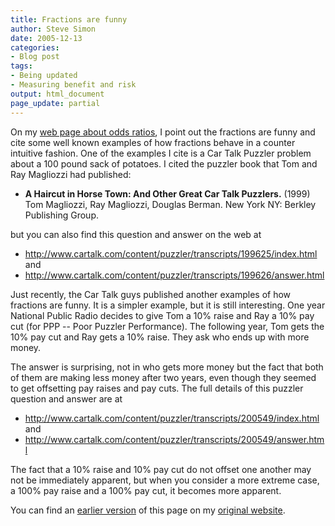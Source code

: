 ```yaml
---
title: Fractions are funny
author: Steve Simon
date: 2005-12-13
categories:
- Blog post
tags:
- Being updated
- Measuring benefit and risk
output: html_document
page_update: partial
---
```

On my [web page about odds ratios](../journal/oddsratio.asp), I point
out the fractions are funny and cite some well known examples of how
fractions behave in a counter intuitive fashion. One of the examples I
cite is a Car Talk Puzzler problem about a 100 pound sack of potatoes.
I cited the puzzler book that Tom and Ray Magliozzi had published:

- **A Haircut in Horse Town: And Other Great Car Talk
Puzzlers.** (1999) Tom Magliozzi, Ray Magliozzi, Douglas Berman. New
York NY: Berkley Publishing Group.

but you can also find this question and answer on the web at

- <http://www.cartalk.com/content/puzzler/transcripts/199625/index.html>
and
- <http://www.cartalk.com/content/puzzler/transcripts/199626/answer.html>

Just recently, the Car Talk guys published another examples of how
fractions are funny. It is a simpler example, but it is still
interesting. One year National Public Radio decides to give Tom a 10%
raise and Ray a 10% pay cut (for PPP \-- Poor Puzzler Performance). The
following year, Tom gets the 10% pay cut and Ray gets a 10% raise. They
ask who ends up with more money.

The answer is surprising, not in who gets more money but the fact that
both of them are making less money after two years, even though they
seemed to get offsetting pay raises and pay cuts. The full details of
this puzzler question and answer are at

- <http://www.cartalk.com/content/puzzler/transcripts/200549/index.html>
and
- <http://www.cartalk.com/content/puzzler/transcripts/200549/answer.html>

The fact that a 10% raise and 10% pay cut do not offset one another may
not be immediately apparent, but when you consider a more extreme case,
a 100% pay raise and a 100% pay cut, it becomes more apparent.

You can find an [earlier version][sim1] of this page on my [original website][sim2].


[sim1]: http://www.pmean.com/05/FunnyFractions.html
[sim2]: http://www.pmean.com/original_site.html
